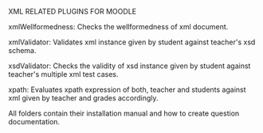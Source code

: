 XML RELATED PLUGINS FOR MOODLE

xmlWellformedness: Checks the wellformedness of xml document.

xmlValidator: Validates xml instance given by student against teacher's xsd schema.

xsdValidator: Checks the validity of xsd instance given by student against teacher's multiple xml test cases.

xpath: Evaluates xpath expression of both, teacher and students against xml given by teacher and grades accordingly.

All folders contain their installation manual and how to create question documentation.
